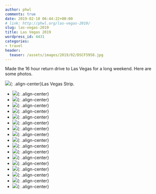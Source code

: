 ```yaml
---
author: phwl
comments: true
date: 2019-02-10 06:44:22+00:00
# link: http://phwl.org/las-vegas-2019/
slug: las-vegas-2019
title: Las Vegas 2019
wordpress_id: 4431
categories:
- travel
header:
  teaser: /assets/images/2019/02/DSCF5958.jpg
---
```





Made the 16 hour return drive to Las Vegas for a long weekend. Here are some photos.





![](/assets/images/2019/02/DSCF5958.jpg){: .align-center}Las Vegas Strip.





<!-- more -->





  * ![](/assets/images/2019/02/IMG_3014.jpg){: .align-center}
  * ![](/assets/images/2019/02/IMG_3002.jpg){: .align-center}
  * ![](/assets/images/2019/02/IMG_2918.jpg){: .align-center}
  * ![](/assets/images/2019/02/IMG_2912.jpg){: .align-center}
  * ![](/assets/images/2019/02/IMG_0150.jpg){: .align-center}
  * ![](/assets/images/2019/02/IMG_0134.jpg){: .align-center}
  * ![](/assets/images/2019/02/IMG_3047.jpg){: .align-center}
  * ![](/assets/images/2019/02/IMG_3041.jpg){: .align-center}
  * ![](/assets/images/2019/02/IMG_3062.jpg){: .align-center}
  * ![](/assets/images/2019/02/IMG_3032.jpg){: .align-center}
  * ![](/assets/images/2019/02/DSCF5960.jpg){: .align-center}
  * ![](/assets/images/2019/02/DSCF5958.jpg){: .align-center}
  * ![](/assets/images/2019/02/DSCF5956.jpg){: .align-center}
  * ![](/assets/images/2019/02/DSCF5941.jpg){: .align-center}
  * ![](/assets/images/2019/02/IMG_0110.jpg){: .align-center}
  * ![](/assets/images/2019/02/IMG_3071.jpg){: .align-center}
  * ![](/assets/images/2019/02/DSCF5914.jpg){: .align-center}


